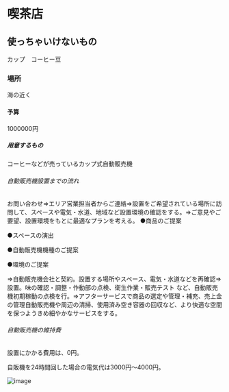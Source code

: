 # 喫茶店　

## 使っちゃいけないもの

カップ　コーヒー豆
### 場所

海の近く

#### 予算



1000000円

##### 用意するもの

コーヒーなどが売っているカップ式自動販売機

###### 自動販売機設置までの流れ

お問い合わせ⇒エリア営業担当者からご連絡⇒設置をご希望されている場所に訪問して、スペースや電気・水道、地域など設置環境の確認をする。⇒ご意見やご要望、設置環境をもとに最適なプランを考える。
●商品のご提案

●スペースの演出

●自動販売機機種のご提案

●環境のご提案

⇒自動販売機会社と契約。設置する場所やスペース、電気・水道などを再確認⇒設置。味の確認・調整・作動部の点検、衛生作業・販売テスト など、自動販売機初期稼動の点検を行。⇒アフターサービスで商品の選定や管理・補充、売上金の管理自動販売機や周辺の清掃、使用済み空き容器の回収など、より快適な空間を保つようきめ細やかなサービスをする。

###### 自動販売機の維持費

設置にかかる費用は、0円。

自販機を24時間回した場合の電気代は3000円～4000円。


![image](https://user-images.githubusercontent.com/49423559/60853859-d8c26e80-a238-11e9-97d8-86dc0ec98f27.png)


